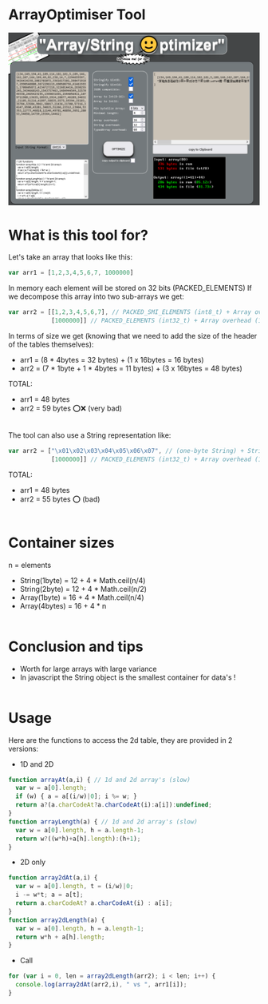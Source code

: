 # ArrayOptimiser Tool
<img src="css/image.png" width="800">

# What is this tool for?

Let's take an array that looks like this:
```javascript
var arr1 = [1,2,3,4,5,6,7, 1000000]
```

In memory each element will be stored on 32 bits (PACKED_ELEMENTS)
If we decompose this array into two sub-arrays we get:
```javascript
var arr2 = [[1,2,3,4,5,6,7], // PACKED_SMI_ELEMENTS (int8_t) + Array overhead (16 bytes)
            [1000000]] // PACKED_ELEMENTS (int32_t) + Array overhead (16 bytes)
```

In terms of size we get (knowing that we need to add the size of the header of the tables themselves):
- arr1 = (8 * 4bytes = 32 bytes) + (1 x 16bytes = 16 bytes)
- arr2 = (7 * 1byte + 1 * 4bytes = 11 bytes) + (3 x 16bytes = 48 bytes)

TOTAL:
- arr1 = 48 bytes
- arr2 = 59 bytes ⭕❌ (very bad)<br><br>

The tool can also use a String representation like:
```javascript
var arr2 = ["\x01\x02\x03\x04\x05\x06\x07", // (one-byte String) + String overhead (12 bytes) + Math.ceil(length/4)
            [1000000]] // PACKED_ELEMENTS (int32_t) + Array overhead (16 bytes)
```

TOTAL:
- arr1 = 48 bytes
- arr2 = 55 bytes ⭕ (bad) <br><br>

# Container sizes
n = elements
- String(1byte) = 12 + 4 * Math.ceil(n/4)
- String(2byte) = 12 + 4 * Math.ceil(n/2)
- Array(1byte) = 16 + 4 * Math.ceil(n/4)
- Array(4bytes) = 16 + 4 * n <br><br>

# Conclusion and tips
- Worth for large arrays with large variance
- In javascript the String object is the smallest container for data's !<br><br>

# Usage
Here are the functions to access the 2d table, they are provided in 2 versions:
- 1D and 2D
```javascript
function arrayAt(a,i) { // 1d and 2d array's (slow)
  var w = a[0].length;
  if (w) { a = a[(i/w)|0]; i %= w; }
  return a?(a.charCodeAt?a.charCodeAt(i):a[i]):undefined;
}
function arrayLength(a) { // 1d and 2d array's (slow)
  var w = a[0].length, h = a.length-1;
  return w?((w*h)+a[h].length):(h+1);
}
```

- 2D only
```javascript
function array2dAt(a,i) {
  var w = a[0].length, t = (i/w)|0;
  i -= w*t; a = a[t];
  return a.charCodeAt? a.charCodeAt(i) : a[i];
}
function array2dLength(a) {
  var w = a[0].length, h = a.length-1;
  return w*h + a[h].length;
}
```

- Call
```javascript
for (var i = 0, len = array2dLength(arr2); i < len; i++) {
  console.log(array2dAt(arr2,i), " vs ", arr1[i]);
}
```
